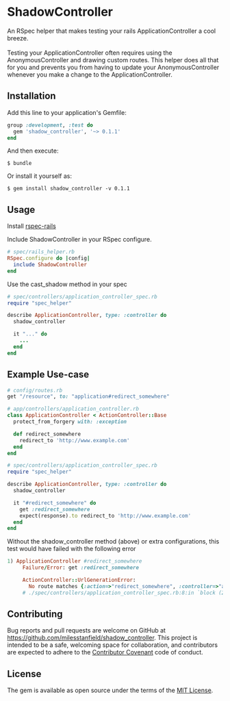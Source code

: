 # ShadowController

An RSpec helper that makes testing your rails ApplicationController a cool breeze.
<br><br>
Testing your ApplicationController often requires using the AnonymousController and drawing custom routes. This helper does all that for you and prevents you from having to update your AnonymousController whenever you make a change to the ApplicationController.

## Installation

Add this line to your application's Gemfile:

```ruby
group :development, :test do
  gem 'shadow_controller', '~> 0.1.1'
end
```

And then execute:

    $ bundle

Or install it yourself as:

    $ gem install shadow_controller -v 0.1.1


## Usage

Install [rspec-rails](https://github.com/rspec/rspec-rails)

Include ShadowController in your RSpec configure.

```ruby
# spec/rails_helper.rb
RSpec.configure do |config|
  include ShadowController
end
```

Use the cast_shadow method in your spec
```ruby
# spec/controllers/application_controller_spec.rb
require "spec_helper"

describe ApplicationController, type: :controller do
  shadow_controller

  it "..." do
    ...
  end
end

```

## Example Use-case

```ruby
# config/routes.rb
get "/resource", to: "application#redirect_somewhere"

# app/controllers/application_controller.rb
class ApplicationController < ActionController::Base
  protect_from_forgery with: :exception

  def redirect_somewhere
    redirect_to 'http://www.example.com'
  end
end

# spec/controllers/application_controller_spec.rb
require "spec_helper"

describe ApplicationController, type: :controller do
  shadow_controller

  it "#redirect_somewhere" do
    get :redirect_somewhere
    expect(response).to redirect_to 'http://www.example.com'
  end
end

```

Without the shadow_controller method (above) or extra configurations, this test would have failed with the following error

```ruby
1) ApplicationController #redirect_somewhere
     Failure/Error: get :redirect_somewhere

     ActionController::UrlGenerationError:
       No route matches {:action=>"redirect_somewhere", :controller=>"application"}
     # ./spec/controllers/application_controller_spec.rb:8:in `block (2 levels) in <top (required)>'
```


## Contributing

Bug reports and pull requests are welcome on GitHub at https://github.com/milesstanfield/shadow_controller. This project is intended to be a safe, welcoming space for collaboration, and contributors are expected to adhere to the [Contributor Covenant](contributor-covenant.org) code of conduct.


## License

The gem is available as open source under the terms of the [MIT License](http://opensource.org/licenses/MIT).

